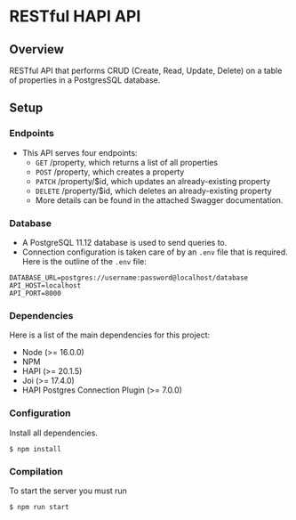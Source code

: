 # RESTful HAPI API 

## Overview
RESTful API that performs CRUD (Create, Read, Update, Delete) on a table of properties in a PostgresSQL database.

## Setup

### Endpoints
- This API serves four endpoints:
  - `GET` /property, which returns a list of all properties
  - `POST` /property, which creates a property
  - `PATCH` /property/$id, which updates an already-existing property
  - `DELETE` /property/$id, which deletes an already-existing property
  - More details can be found in the attached Swagger documentation.

### Database
- A PostgreSQL 11.12 database is used to send queries to.
- Connection configuration is taken care of by an `.env` file that is required. 
Here is the outline of the `.env` file:
```
DATABASE_URL=postgres://username:password@localhost/database
API_HOST=localhost
API_PORT=8000

```

### Dependencies 
Here is a list of the main dependencies for this project:
- Node (>= 16.0.0) 
- NPM
- HAPI (>= 20.1.5)
- Joi (>= 17.4.0)
- HAPI Postgres Connection Plugin (>= 7.0.0)

### Configuration
Install all dependencies.
```
$ npm install
```
### Compilation
To start the server you must run
```
$ npm run start
```
